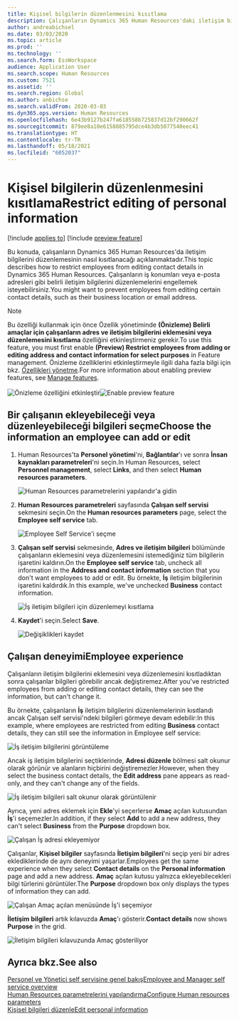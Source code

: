 ```yaml
---
title: Kişisel bilgilerin düzenlenmesini kısıtlama
description: Çalışanların Dynamics 365 Human Resources'daki iletişim bilgilerini düzenlemelerini kısıtlayın.
author: andreabichsel
ms.date: 03/03/2020
ms.topic: article
ms.prod: ''
ms.technology: ''
ms.search.form: EssWorkspace
audience: Application User
ms.search.scope: Human Resources
ms.custom: 7521
ms.assetid: ''
ms.search.region: Global
ms.author: anbichse
ms.search.validFrom: 2020-03-03
ms.dyn365.ops.version: Human Resources
ms.openlocfilehash: 6e43b9127b247fa618558b725837d12bf290662f
ms.sourcegitcommit: 879ee8a10e6158885795dce4b3db5077540eec41
ms.translationtype: HT
ms.contentlocale: tr-TR
ms.lasthandoff: 05/18/2021
ms.locfileid: "6052037"
---
```

# <a name="restrict-editing-of-personal-information"></a><span data-ttu-id="895da-103">Kişisel bilgilerin düzenlenmesini kısıtlama</span><span class="sxs-lookup"><span data-stu-id="895da-103">Restrict editing of personal information</span></span>

[!include [applies to](../includes/applies-to-hr.md)]
[!include [preview feature](./includes/preview-feature.md)]

<span data-ttu-id="895da-104">Bu konuda, çalışanların Dynamics 365 Human Resources'da iletişim bilgilerini düzenlemesinin nasıl kısıtlanacağı açıklanmaktadır.</span><span class="sxs-lookup"><span data-stu-id="895da-104">This topic describes how to restrict employees from editing contact details in Dynamics 365 Human Resources.</span></span> <span data-ttu-id="895da-105">Çalışanların iş konumları veya e-posta adresleri gibi belirli iletişim bilgilerini düzenlemelerini engellemek isteyebilirsiniz.</span><span class="sxs-lookup"><span data-stu-id="895da-105">You might want to prevent employees from editing certain contact details, such as their business location or email address.</span></span>

> [!NOTE]
> <span data-ttu-id="895da-106">Bu özelliği kullanmak için önce Özellik yönetiminde **(Önizleme) Belirli amaçlar için çalışanların adres ve iletişim bilgilerini eklemesini veya düzenlemesini kısıtlama** özelliğini etkinleştirmeniz gerekir.</span><span class="sxs-lookup"><span data-stu-id="895da-106">To use this feature, you must first enable **(Preview) Restrict employees from adding or editing address and contact information for select purposes** in Feature management.</span></span> <span data-ttu-id="895da-107">Önizleme özelliklerini etkinleştirmeyle ilgili daha fazla bilgi için bkz. [Özellikleri yönetme](hr-admin-manage-features.md).</span><span class="sxs-lookup"><span data-stu-id="895da-107">For more information about enabling preview features, see [Manage features](hr-admin-manage-features.md).</span></span><br><br><span data-ttu-id="895da-108">![Önizleme özelliğini etkinleştir](./media/hr-employee-self-service-restrict-enable.png)</span><span class="sxs-lookup"><span data-stu-id="895da-108">![Enable preview feature](./media/hr-employee-self-service-restrict-enable.png)</span></span>

## <a name="choose-the-information-an-employee-can-add-or-edit"></a><span data-ttu-id="895da-109">Bir çalışanın ekleyebileceği veya düzenleyebileceği bilgileri seçme</span><span class="sxs-lookup"><span data-stu-id="895da-109">Choose the information an employee can add or edit</span></span>

1. <span data-ttu-id="895da-110">Human Resources'ta **Personel yönetimi**'ni, **Bağlantılar**'ı ve sonra **İnsan kaynakları parametreleri**'ni seçin.</span><span class="sxs-lookup"><span data-stu-id="895da-110">In Human Resources, select **Personnel management**, select **Links**, and then select **Human resources parameters**.</span></span>

   ![Human Resources parametrelerini yapılandır'a gidin](./media/hr-employee-self-service-human-resources-parameters.png)

2. <span data-ttu-id="895da-112">**Human Resources parametreleri** sayfasında **Çalışan self servisi** sekmesini seçin.</span><span class="sxs-lookup"><span data-stu-id="895da-112">On the **Human resources parameters** page, select the **Employee self service** tab.</span></span>

   ![Employee Self Service'i seçme](./media/hr-employee-self-service-tab.png)

3. <span data-ttu-id="895da-114">**Çalışan self servisi** sekmesinde, **Adres ve iletişim bilgileri** bölümünde çalışanların eklemesini veya düzenlemesini istemediğiniz tüm bilgilerin işaretini kaldırın.</span><span class="sxs-lookup"><span data-stu-id="895da-114">On the **Employee self service** tab, uncheck all information in the **Address and contact information** section that you don't want employees to add or edit.</span></span> <span data-ttu-id="895da-115">Bu örnekte, **İş** iletişim bilgilerinin işaretini kaldırdık.</span><span class="sxs-lookup"><span data-stu-id="895da-115">In this example, we've unchecked **Business** contact information.</span></span>

   ![İş iletişim bilgileri için düzenlemeyi kısıtlama](./media/hr-employee-self-service-restrict-business.png)

4. <span data-ttu-id="895da-117">**Kaydet**'i seçin.</span><span class="sxs-lookup"><span data-stu-id="895da-117">Select **Save**.</span></span>

   ![Değişiklikleri kaydet](./media/hr-employee-self-service-restrict-save.png)

## <a name="employee-experience"></a><span data-ttu-id="895da-119">Çalışan deneyimi</span><span class="sxs-lookup"><span data-stu-id="895da-119">Employee experience</span></span>

<span data-ttu-id="895da-120">Çalışanların iletişim bilgilerini eklemesini veya düzenlemesini kısıtladıktan sonra çalışanlar bilgileri görebilir ancak değiştiremez.</span><span class="sxs-lookup"><span data-stu-id="895da-120">After you've restricted employees from adding or editing contact details, they can see the information, but can't change it.</span></span>

<span data-ttu-id="895da-121">Bu örnekte, çalışanların **İş** iletişim bilgilerini düzenlemelerinin kısıtlandı ancak Çalışan self servisi'ndeki bilgileri görmeye devam edebilir:</span><span class="sxs-lookup"><span data-stu-id="895da-121">In this example, where employees are restricted from editing **Business** contact details, they can still see the information in Employee self service:</span></span>

![İş iletişim bilgilerini görüntüleme](./media/hr-employee-self-service-restrict-view.png)

<span data-ttu-id="895da-123">Ancak iş iletişim bilgilerini seçtiklerinde, **Adresi düzenle** bölmesi salt okunur olarak görünür ve alanların hiçbirini değiştiremezler.</span><span class="sxs-lookup"><span data-stu-id="895da-123">However, when they select the business contact details, the **Edit address** pane appears as read-only, and they can't change any of the fields.</span></span>

![İş iletişim bilgileri salt okunur olarak görüntülenir](./media/hr-employee-self-service-restrict-read-only.png)

<span data-ttu-id="895da-125">Ayrıca, yeni adres eklemek için **Ekle**'yi seçerlerse **Amaç** açılan kutusundan **İş**'i seçemezler.</span><span class="sxs-lookup"><span data-stu-id="895da-125">In addition, if they select **Add** to add a new address, they can't select **Business** from the **Purpose** dropdown box.</span></span>

![Çalışan İş adresi ekleyemiyor](./media/hr-employee-self-service-restrict-add.png)

<span data-ttu-id="895da-127">Çalışanlar, **Kişisel bilgiler** sayfasında **İletişim bilgileri**'ni seçip yeni bir adres eklediklerinde de aynı deneyimi yaşarlar.</span><span class="sxs-lookup"><span data-stu-id="895da-127">Employees get the same experience when they select **Contact details** on the **Personal information** page and add a new address.</span></span> <span data-ttu-id="895da-128">**Amaç** açılan kutusu yalnızca ekleyebilecekleri bilgi türlerini görüntüler.</span><span class="sxs-lookup"><span data-stu-id="895da-128">The **Purpose** dropdown box only displays the types of information they can add.</span></span> 

![Çalışan Amaç açılan menüsünde İş'i seçemiyor](./media/hr-employee-self-service-restrict-purpose.png)

<span data-ttu-id="895da-130">**İletişim bilgileri** artık kılavuzda **Amaç**'ı gösterir.</span><span class="sxs-lookup"><span data-stu-id="895da-130">**Contact details** now shows **Purpose** in the grid.</span></span>

![İletişim bilgileri kılavuzunda Amaç gösteriliyor](./media/hr-employee-self-service-restrict-purpose-grid.png)

## <a name="see-also"></a><span data-ttu-id="895da-132">Ayrıca bkz.</span><span class="sxs-lookup"><span data-stu-id="895da-132">See also</span></span>

[<span data-ttu-id="895da-133">Personel ve Yönetici self servisine genel bakış</span><span class="sxs-lookup"><span data-stu-id="895da-133">Employee and Manager self service overview</span></span>](hr-employee-manager-self-service-overview.md)<br>
[<span data-ttu-id="895da-134">Human Resources parametrelerini yapılandırma</span><span class="sxs-lookup"><span data-stu-id="895da-134">Configure Human resources parameters</span></span>](hr-setup-parameters.md)<br>
[<span data-ttu-id="895da-135">Kişisel bilgileri düzenle</span><span class="sxs-lookup"><span data-stu-id="895da-135">Edit personal information</span></span>](hr-employee-manager-self-service-edit-personal-information.md)